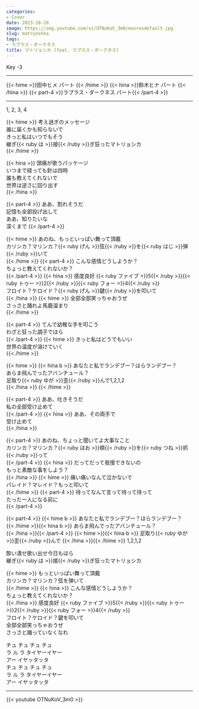 ```yaml
---
categories:
- Cover
date: 2023-10-20
image: https://img.youtube.com/vi/OTNuKoV_3m0/maxresdefault.jpg
slug: matryoshka
tags:
- ラプラス・ダークネス
title: マトリョシカ (feat. ラプラス・ダークネス)
---
```



Key -3

---

{{< hime >}}田中ヒメ パート  {{< /hime >}}
{{< hina >}}鈴木ヒナ パート  {{< /hina >}}
{{< part-4 >}}ラプラス・ダークネス パート{{< /part-4 >}}

---

1, 2, 3, 4  

{{< hime >}}
考え過ぎのメッセージ  
誰に届くかも知らないで  
きっと私はいつでもそう  
継ぎ{{< ruby は >}}接{{< /ruby >}}ぎ狂ったマトリョシカ  
{{< /hime >}}

{{< hina >}}
頭痛が歌うパッケージ  
いつまで経っても針は四時  
誰も教えてくれないで  
世界は逆さに回り出す  
{{< /hina >}}

{{< part-4 >}}
ああ、割れそうだ  
記憶も全部投げ出して  
ああ、知りたいな  
深くまで 
{{< /part-4 >}}

{{< hime >}}
あのね、もっといっぱい舞って頂戴  
カリンカ？マリンカ？{{< ruby げん >}}弦{{< /ruby >}}を{{< ruby はじ >}}弾{{< /ruby >}}いて  
{{< /hime >}}
{{< part-4 >}}
こんな感情どうしようか？  
ちょっと教えてくれないか？  
{{< /part-4 >}}
{{< hina >}}
感度良好 {{< ruby ファイブ >}}5{{< /ruby >}}{{< ruby トゥー >}}2{{< /ruby >}}{{< ruby フォー >}}4{{< /ruby >}}  
フロイト？ケロイド？{{< ruby げん >}}鍵{{< /ruby >}}を叩いて  
{{< /hina >}}
{{< hime >}}
全部全部笑っちゃおうぜ  
さっさと踊れよ馬鹿溜まり  
{{< /hime >}}

{{< part-4 >}}
てんで幼稚な手を叩こう  
わざと狂った調子でほら  
{{< /part-4 >}}
{{< hime >}}
きっと私はどうでもいい  
世界の温度が溶けていく  
{{< /hime >}}

{{< hime >}}
{{< hina b >}}
あなたと私でランデブー？ほらランデブー？  
あらま飛んでったアバンチュール？  
足取り{{< ruby ゆが >}}歪{{< /ruby >}}んで1,2,1,2  
{{< /hina >}}
{{< /hime >}}

{{< part-4 >}}
ああ、吐きそうだ  
私の全部受け止めて  
{{< /part-4 >}}
{{< hina >}}
ああ、その両手で  
受け止めて  
{{< /hina >}}

{{< part-4 >}}
あのね、ちょっと聞いてよ大事なこと  
カリンカ？マリンカ？{{< ruby ほお >}}頬{{< /ruby >}}を{{< ruby つね >}}抓{{< /ruby >}}って  
{{< /part-4 >}}
{{< hina >}}
だってだって我慢できないの  
もっと素敵な事をしよう？  
{{< /hina >}}
{{< hime >}}
痛い痛いなんて泣かないで  
パレイド？マレイド？もっと叩いて  
{{< /hime >}}
{{< part-4 >}}
待ってなんて言って待って待って  
たった一人になる前に  
{{< /part-4 >}}

{{< part-4 >}}
{{< hime b >}}
あなたと私でランデブー？ほらランデブー？  
{{< /hime >}}{{< hina b >}}
あらま飛んでったアバンチュール？  
{{< /hina >}}{{< /part-4 >}}
{{< hime >}}{{< hina b >}}
足取り{{< ruby ゆが >}}歪{{< /ruby >}}んで
{{< /hina >}}{{< /hime >}}
1,2,1,2  


酔い潰せ歌い出せ今日もほら  
継ぎ{{< ruby は >}}接{{< /ruby >}}ぎ狂ったマトリョシカ  

{{< hime >}}
もっといっぱい舞って頂戴  
カリンカ？マリンカ？弦を弾いて  
{{< /hime >}}
{{< hina >}}
こんな感情どうしようか？  
ちょっと教えてくれないか？  
{{< /hina >}}
感度良好 {{< ruby ファイブ >}}5{{< /ruby >}}{{< ruby トゥー >}}2{{< /ruby >}}{{< ruby フォー >}}4{{< /ruby >}}  
フロイト？ケロイド？鍵を叩いて  
全部全部笑っちゃおうぜ  
さっさと踊っていなくなれ  

チュ チュ チュ チュ  
ラ ル ラ タイヤーイヤー  
アー イヤッタッタ  
チュ チュ チュ チュ  
ラ ル ラ タイヤーイヤー  
アー イヤッタッタ  

---

{{< youtube OTNuKoV_3m0 >}}